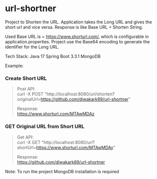 # url-shortner
Project to Shorten the URL. Application takes the Long URL and gives the short url and vice versa. Response is like Base URL + Shorten String.

Used Base URL is = https://www.shorturl.com/, which is configurable in application.properties. Project use the Base64 encoding to generate the identifier for the Long URL.

Tech Stack:
Java 17
Spring Boot 3.3.1
MongoDB

Example:
### Create Short URL
> 
> Post API:\
> curl -X POST "http://localhost:8080/url/shorten?originalUrl=https://github.com/diwakark89/url-shortner"
>
> Response:\
> https://www.shorturl.com/MTAwMDAz 

### GET Original URL from Short URL
>
> Get API:\
> curl -X GET "http://localhost:8080/url?shortUrl=https://www.shorturl.com/MTAwMDAy"
>
> Response:\
> https://github.com/diwakark89/url-shortner


Note: To run the project MongoDB installation is required